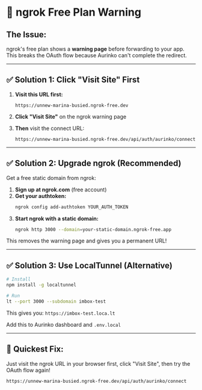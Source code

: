 # 🔧 ngrok Free Plan Warning

## The Issue:

ngrok's free plan shows a **warning page** before forwarding to your app. This breaks the OAuth flow because Aurinko can't complete the redirect.

---

## ✅ Solution 1: Click "Visit Site" First

1. **Visit this URL first:**

   ```
   https://unnew-marina-busied.ngrok-free.dev
   ```

2. **Click "Visit Site"** on the ngrok warning page

3. **Then** visit the connect URL:
   ```
   https://unnew-marina-busied.ngrok-free.dev/api/auth/aurinko/connect
   ```

---

## ✅ Solution 2: Upgrade ngrok (Recommended)

Get a free static domain from ngrok:

1. **Sign up at ngrok.com** (free account)
2. **Get your authtoken:**
   ```bash
   ngrok config add-authtoken YOUR_AUTH_TOKEN
   ```
3. **Start ngrok with a static domain:**
   ```bash
   ngrok http 3000 --domain=your-static-domain.ngrok-free.app
   ```

This removes the warning page and gives you a permanent URL!

---

## ✅ Solution 3: Use LocalTunnel (Alternative)

```bash
# Install
npm install -g localtunnel

# Run
lt --port 3000 --subdomain imbox-test
```

This gives you: `https://imbox-test.loca.lt`

Add this to Aurinko dashboard and `.env.local`

---

## 🎯 Quickest Fix:

Just visit the ngrok URL in your browser first, click "Visit Site", then try the OAuth flow again!

```
https://unnew-marina-busied.ngrok-free.dev/api/auth/aurinko/connect
```
